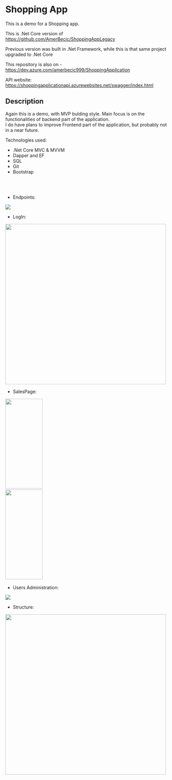 # Shopping App
This is a demo for a Shopping app.

This is .Net Core version of https://github.com/AmerBecic/ShoppingAppLegacy

Previous version was built in .Net Framework, while this is that same project upgraded to .Net Core

This repository is also on - https://dev.azure.com/amerbecic999/ShoppingApplication

API website: https://shoppingapplicationapi.azurewebsites.net/swagger/index.html

## Description

Again this is a demo, with MVP bulding style. Main focus is on the functionalities of backend part of the application. <br/>
I do have plans to improve Frontend part of the application, but probably not in a near future.

Technologies used:

- .Net Core MVC & MVVM
- Dapper and EF
- SQL
- Git
- Bootstrap 

<br/>
<br/>

- Endpoints:
<img src="/README-pics/Endpoints.png" />

- LogIn:
<img src="/README-pics/LogIn.png" width="500" />

- SalesPage:
<p float="left">
  <img src="/README-pics/SalesPage1.png" height="280" width="48%"/>
  &nbsp;&nbsp;&nbsp;&nbsp;&nbsp;
  <img src="/README-pics/SalesPage2.png" height="280" width="48%"/>
  &nbsp;&nbsp;&nbsp;&nbsp;&nbsp;
</p>

- Users Administration:
<img src="/README-pics/UserAdministration.png" />

- Structure:
<img src="/README-pics/Structure.png" width="500" />

